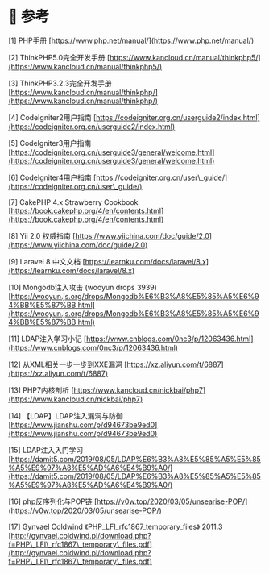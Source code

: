 # 🔗 参考

\[1] PHP手册 [https://www.php.net/manual/](https://www.php.net/manual/)

\[2] ThinkPHP5.0完全开发手册 [https://www.kancloud.cn/manual/thinkphp5/](https://www.kancloud.cn/manual/thinkphp5/)

\[3] ThinkPHP3.2.3完全开发手册 [https://www.kancloud.cn/manual/thinkphp/](https://www.kancloud.cn/manual/thinkphp/)

\[4] CodeIgniter2用户指南 [https://codeigniter.org.cn/userguide2/index.html](https://codeigniter.org.cn/userguide2/index.html)

\[5] CodeIgniter3用户指南 [https://codeigniter.org.cn/userguide3/general/welcome.html](https://codeigniter.org.cn/userguide3/general/welcome.html)

\[6] CodeIgniter4用户指南 [https://codeigniter.org.cn/user\_guide/](https://codeigniter.org.cn/user\_guide/)

\[7] CakePHP 4.x Strawberry Cookbook [https://book.cakephp.org/4/en/contents.html](https://book.cakephp.org/4/en/contents.html)

\[8] Yii 2.0 权威指南 [https://www.yiichina.com/doc/guide/2.0](https://www.yiichina.com/doc/guide/2.0)

\[9] Laravel 8 中文文档 [https://learnku.com/docs/laravel/8.x](https://learnku.com/docs/laravel/8.x)

\[10] Mongodb注入攻击 (wooyun drops 3939) [https://wooyun.js.org/drops/Mongodb%E6%B3%A8%E5%85%A5%E6%94%BB%E5%87%BB.html](https://wooyun.js.org/drops/Mongodb%E6%B3%A8%E5%85%A5%E6%94%BB%E5%87%BB.html)

\[11] LDAP注入学习小记 [https://www.cnblogs.com/0nc3/p/12063436.html](https://www.cnblogs.com/0nc3/p/12063436.html)

\[12] 从XML相关一步一步到XXE漏洞 [https://xz.aliyun.com/t/6887](https://xz.aliyun.com/t/6887)

\[13] PHP7内核剖析 [https://www.kancloud.cn/nickbai/php7](https://www.kancloud.cn/nickbai/php7)

\[14] 【LDAP】LDAP注入漏洞与防御 [https://www.jianshu.com/p/d94673be9ed0](https://www.jianshu.com/p/d94673be9ed0)

\[15] LDAP注入入门学习 [https://damit5.com/2019/08/05/LDAP%E6%B3%A8%E5%85%A5%E5%85%A5%E9%97%A8%E5%AD%A6%E4%B9%A0/](https://damit5.com/2019/08/05/LDAP%E6%B3%A8%E5%85%A5%E5%85%A5%E9%97%A8%E5%AD%A6%E4%B9%A0/)

\[16] php反序列化与POP链 [https://v0w.top/2020/03/05/unsearise-POP/](https://v0w.top/2020/03/05/unsearise-POP/)

\[17] Gynvael Coldwind 《PHP\_LFI\_rfc1867\_temporary\_files》 2011.3 [http://gynvael.coldwind.pl/download.php?f=PHP\_LFI\_rfc1867\_temporary\_files.pdf](http://gynvael.coldwind.pl/download.php?f=PHP\_LFI\_rfc1867\_temporary\_files.pdf)















